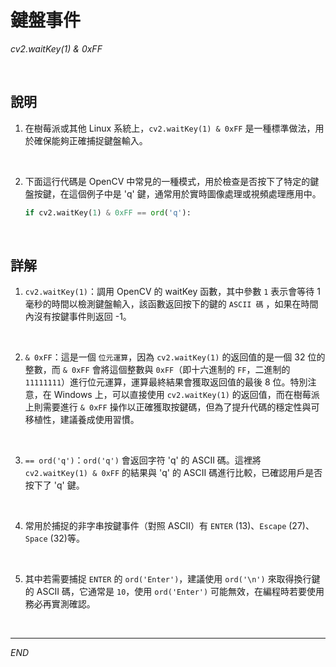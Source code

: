 # 鍵盤事件

_cv2.waitKey(1) & 0xFF_

<br>

## 說明

1. 在樹莓派或其他 Linux 系統上，`cv2.waitKey(1) & 0xFF` 是一種標準做法，用於確保能夠正確捕捉鍵盤輸入。

<br>

2. 下面這行代碼是 OpenCV 中常見的一種模式，用於檢查是否按下了特定的鍵盤按鍵，在這個例子中是 'q' 鍵，通常用於實時圖像處理或視頻處理應用中。

    ```python
    if cv2.waitKey(1) & 0xFF == ord('q'):
    ```

<br>

## 詳解

1. `cv2.waitKey(1)`：調用 OpenCV 的 waitKey 函數，其中參數 `1` 表示會等待 1 毫秒的時間以檢測鍵盤輸入，該函數返回按下的鍵的 `ASCII 碼` ，如果在時間內沒有按鍵事件則返回 -1。

<br>

2. `& 0xFF`：這是一個 `位元運算`，因為 `cv2.waitKey(1)` 的返回值的是一個 32 位的整數，而 `& 0xFF` 會將這個整數與 `0xFF`（即十六進制的 `FF`，二進制的 `11111111`）進行位元運算，運算最終結果會獲取返回值的最後 8 位。特別注意，在 Windows 上，可以直接使用 `cv2.waitKey(1)` 的返回值，而在樹莓派上則需要進行 `& 0xFF` 操作以正確獲取按鍵碼，但為了提升代碼的穩定性與可移植性，建議養成使用習慣。

<br>

3. `== ord('q')`：`ord('q')` 會返回字符 'q' 的 ASCII 碼。這裡將 `cv2.waitKey(1) & 0xFF` 的結果與 'q' 的 ASCII 碼進行比較，已確認用戶是否按下了 'q' 鍵。

<br>

4. 常用於捕捉的非字串按鍵事件（對照 ASCII）有 `ENTER` (13)、`Escape` (27)、`Space` (32)等。

<br>

5. 其中若需要捕捉 `ENTER` 的 `ord('Enter')`，建議使用 `ord('\n')` 來取得換行鍵的 ASCII 碼，它通常是 `10`，使用 `ord('Enter')` 可能無效，在編程時若要使用務必再實測確認。

<br>

---

_END_